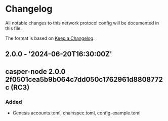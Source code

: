 # Changelog

All notable changes to this network protocol config will be documented in this file.  

The format is based on [Keep a Changelog](https://keepachangelog.com/en/1.0.0/).

[comment]: <> (Added:      new features)
[comment]: <> (Changed:    changes in existing functionality)
[comment]: <> (Deprecated: soon-to-be removed features)
[comment]: <> (Removed:    now removed features)
[comment]: <> (Fixed:      any bug fixes)
[comment]: <> (Security:   in case of vulnerabilities)

## 2.0.0 - '2024-06-20T16:30:00Z'
## casper-node 2.0.0 2f0501cea5b9b064c7dd050c1762961d8808772c (RC3)

### Added
* Genesis accounts.toml, chainspec.toml, config-example.toml
